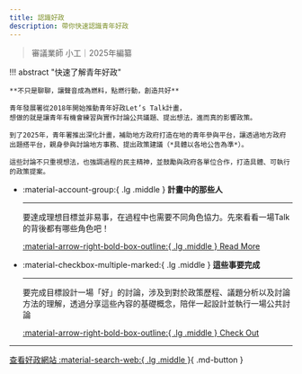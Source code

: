 ```yaml
---
title: 認識好政
description: 帶你快速認識青年好政
---
```


> 審議業師 小工｜2025年編纂

!!! abstract "快速了解青年好政"

	**不只是聊聊，讓聲音成為燃料，點燃行動，創造共好**

    青年發展署從2018年開始推動青年好政Let’s Talk計畫，
    想做的就是讓青年有機會練習與實作討論公共議題、提出想法，進而真的影響政策。

	到了2025年，青年署推出深化計畫，補助地方政府打造在地的青年參與平台，讓透過地方政府出題搭平台，親身參與討論地方事務、提出政策建議（*具體以各地公告為準*）。

	這些討論不只重視想法，也強調過程的民主精神，並鼓勵與政府各單位合作，打造具體、可執行的政策提案。

<div class="grid cards" markdown>

-   :material-account-group:{ .lg .middle } __計畫中的那些人__

    ---

    要達成理想目標並非易事，在過程中也需要不同角色協力。先來看看一場Talk的背後都有哪些角色吧！

    [:material-arrow-right-bold-box-outline:{ .lg .middle } Read More](/lt25/about_lt/ppl/)

-   :material-checkbox-multiple-marked:{ .lg .middle } __這些事要完成__

    ---

    要完成目標設計一場「好」的討論，涉及到對於政策歷程、議題分析以及討論方法的理解，透過分享這些內容的基礎概念，陪伴一起設計並執行一場公共討論

    [:material-arrow-right-bold-box-outline:{ .lg .middle } Check Out](/lt25/about_lt/checklist/)

</div>


---
[^1]: 關於專案內容以官方最新公告為準
[^2]: 過程中小工也會提醒團隊夥伴

[查看好政網站 :material-search-web:{ .lg .middle }](https://youthhub.yda.gov.tw/){ .md-button }
